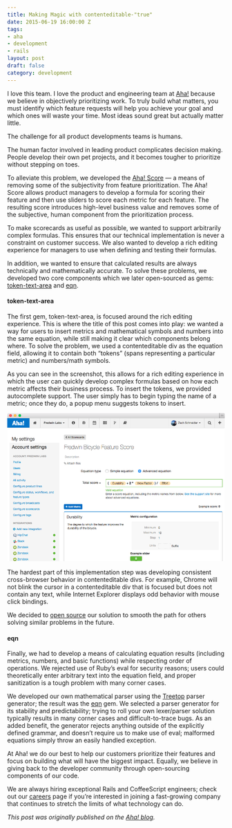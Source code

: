```yaml
---
title: Making Magic with contenteditable-"true"
date: 2015-06-19 16:00:00 Z
tags:
- aha
- development
- rails
layout: post
draft: false
category: development
---
```


I love this team. I love the product and engineering team at [Aha!](http://www.aha.io) because we believe in objectively prioritizing work. To truly build what matters, you must identify which feature requests will help you achieve your goal and which ones will waste your time. Most ideas sound great but actually matter little.

The challenge for all product developments teams is humans.

The human factor involved in leading product complicates decision making. People develop their own pet projects, and it becomes tougher to prioritize without stepping on toes.

To alleviate this problem, we developed the [Aha! Score](http://blog.aha.io/index.php/better-feature-prioritization-with-advanced-aha-scores/) — a means of removing some of the subjectivity from feature prioritization. The Aha! Score allows product managers to develop a formula for scoring their feature and then use sliders to score each metric for each feature. The resulting score introduces high-level business value and removes some of the subjective, human component from the prioritization process.

To make scorecards as useful as possible, we wanted to support arbitrarily complex formulas. This ensures that our technical implementation is never a constraint on customer success. We also wanted to develop a rich editing experience for managers to use when defining and testing their formulas.

In addition, we wanted to ensure that calculated results are always technically and mathematically accurate. To solve these problems, we developed two core components which we later open-sourced as gems: [token-text-area](https://github.com/k1w1/token-text-area) and [eqn](https://github.com/schneidmaster/eqn).

#### token-text-area

The first gem, token-text-area, is focused around the rich editing experience. This is where the title of this post comes into play: we wanted a way for users to insert metrics and mathematical symbols and numbers into the same equation, while still making it clear which components belong where. To solve the problem, we used a contenteditable div as the equation field, allowing it to contain both “tokens” (spans representing a particular metric) and numbers/math symbols.

As you can see in the screenshot, this allows for a rich editing experience in which the user can quickly develop complex formulas based on how each metric affects their business process. To insert the tokens, we provided autocomplete support. The user simply has to begin typing the name of a metric; once they do, a popup menu suggests tokens to insert.

![Screenshot of token-text-area](./advanced-equations-contenteditable-aha.png)

The hardest part of this implementation step was developing consistent cross-browser behavior in contenteditable divs. For example, Chrome will not blink the cursor in a contenteditable div that is focused but does not contain any text, while Internet Explorer displays odd behavior with mouse click bindings.

We decided to [open source](https://github.com/k1w1/token-text-area) our solution to smooth the path for others solving similar problems in the future.

#### eqn

Finally, we had to develop a means of calculating equation results (including metrics, numbers, and basic functions) while respecting order of operations. We rejected use of Ruby’s eval for security reasons; users could theoretically enter arbitrary text into the equation field, and proper sanitization is a tough problem with many corner cases.

We developed our own mathematical parser using the [Treetop](http://treetop.rubyforge.org/) parser generator; the result was the [eqn](https://github.com/schneidmaster/eqn) gem. We selected a parser generator for its stability and predictability; trying to roll your own lexer/parser solution typically results in many corner cases and difficult-to-trace bugs. As an added benefit, the generator rejects anything outside of the explicitly defined grammar, and doesn’t require us to make use of eval; malformed equations simply throw an easily handled exception.

At Aha! we do our best to help our customers prioritize their features and focus on building what will have the biggest impact. Equally, we believe in giving back to the developer community through open-sourcing components of our code.

We are always hiring exceptional Rails and CoffeeScript engineers; check out our [careers](http://www.aha.io/company/careers) page if you’re interested in joining a fast-growing company that continues to stretch the limits of what technology can do.

*This post was originally published on the [Aha! blog](http://blog.aha.io/index.php/making-magic-with-contenteditabletrue/).*
